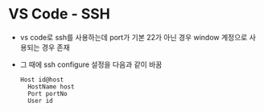 # VS Code - SSH

- vs code로 ssh를 사용하는데 port가 기본 22가 아닌 경우 window 계정으로 사용되는 경우 존재

- 그 때에 ssh configure 설정을 다음과 같이 바꿈

  ```
  Host id@host
    HostName host
    Port portNo
    User id
  ```

  